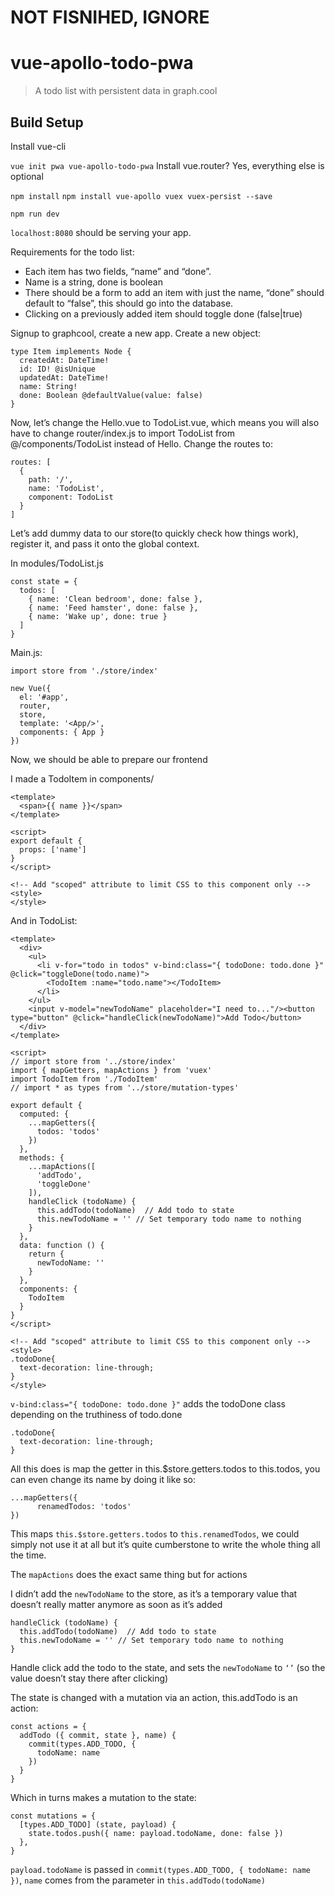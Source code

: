 # NOT FISNIHED, IGNORE
# vue-apollo-todo-pwa

> A todo list with persistent data in graph.cool

## Build Setup

Install vue-cli

`vue init pwa vue-apollo-todo-pwa`
Install vue.router? Yes, everything else is optional

`npm install`
`npm install vue-apollo vuex vuex-persist --save`

`npm run dev`

`localhost:8080` should be serving your app.

Requirements for the todo list:

 - Each item has two fields, “name” and “done”.
 - Name is a string, done is boolean
 - There should be a form to add an item with just the name, “done” should default to “false”, this should go into the database.
 - Clicking on a previously added item should toggle done (false|true)

Signup to graphcool, create a new app.
Create a new object:

```
type Item implements Node {
  createdAt: DateTime!
  id: ID! @isUnique
  updatedAt: DateTime!
  name: String!
  done: Boolean @defaultValue(value: false)
}
```

Now, let’s change the Hello.vue to TodoList.vue, which means you will also have to change router/index.js to import TodoList from @/components/TodoList instead of Hello. Change the routes to:

```
routes: [
  {
    path: '/',
    name: 'TodoList',
    component: TodoList
  }
]
```

Let’s add dummy data to our store(to quickly check how things work), register it, and pass it onto the global context.

In modules/TodoList.js

```
const state = {
  todos: [
    { name: 'Clean bedroom', done: false },
    { name: 'Feed hamster', done: false },
    { name: 'Wake up', done: true }
  ]
}
```

Main.js:

```
import store from './store/index'

new Vue({
  el: '#app',
  router,
  store,
  template: '<App/>',
  components: { App }
})
```

Now, we should be able to prepare our frontend

I made a TodoItem in components/

```
<template>
  <span>{{ name }}</span>
</template>

<script>
export default {
  props: ['name']
}
</script>

<!-- Add "scoped" attribute to limit CSS to this component only -->
<style>
</style>
```

And in TodoList:

```
<template>
  <div>
    <ul>
      <li v-for="todo in todos" v-bind:class="{ todoDone: todo.done }" @click="toggleDone(todo.name)">
        <TodoItem :name="todo.name"></TodoItem>
      </li>
    </ul>
    <input v-model="newTodoName" placeholder="I need to..."/><button type="button" @click="handleClick(newTodoName)">Add Todo</button>
  </div>
</template>

<script>
// import store from '../store/index'
import { mapGetters, mapActions } from 'vuex'
import TodoItem from './TodoItem'
// import * as types from '../store/mutation-types'

export default {
  computed: {
    ...mapGetters({
      todos: 'todos'
    })
  },
  methods: {
    ...mapActions([
      'addTodo',
      'toggleDone'
    ]),
    handleClick (todoName) {
      this.addTodo(todoName)  // Add todo to state
      this.newTodoName = '' // Set temporary todo name to nothing
    }
  },
  data: function () {
    return {
      newTodoName: ''
    }
  },
  components: {
    TodoItem
  }
}
</script>

<!-- Add "scoped" attribute to limit CSS to this component only -->
<style>
.todoDone{
  text-decoration: line-through;
}
</style>
```

`v-bind:class="{ todoDone: todo.done }"` adds the todoDone class depending on the truthiness of todo.done

```
.todoDone{
  text-decoration: line-through;
}
```

All this does is map the getter in this.$store.getters.todos to this.todos, you can even change its name by doing it like so:

```
...mapGetters({
      renamedTodos: 'todos'
})
```

This maps `this.$store.getters.todos` to `this.renamedTodos`, we could simply not use it at all but it’s quite cumberstone to write the whole thing all the time.

The `mapActions` does the exact same thing but for actions

I didn’t add the `newTodoName` to the store, as it’s a temporary value that doesn’t really matter anymore as soon as it’s added

```
handleClick (todoName) {
  this.addTodo(todoName)  // Add todo to state
  this.newTodoName = '' // Set temporary todo name to nothing
}
```

Handle click add the todo to the state, and sets the `newTodoName` to `‘’` (so the value doesn’t stay there after clicking)

The state is changed with a mutation via an action, this.addTodo is an action:
```
const actions = {
  addTodo ({ commit, state }, name) {
    commit(types.ADD_TODO, {
      todoName: name
    })
  }
}
```

Which in turns makes a mutation to the state:
```
const mutations = {
  [types.ADD_TODO] (state, payload) {
    state.todos.push({ name: payload.todoName, done: false })
  },
}
```

`payload.todoName` is passed in `commit(types.ADD_TODO, { todoName: name })`, `name` comes from the parameter in `this.addTodo(todoName)`
